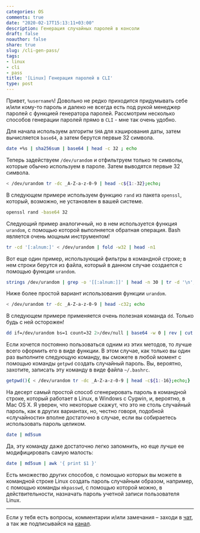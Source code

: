 ```yaml
---
categories: OS
comments: true
date: "2020-02-17T15:13:11+03:00"
description: Генерация случайных паролей в консоли
draft: false
noauthor: false
share: true
slug: /cli-gen-pass/
tags:
- linux
- cli
- pass
title: '[Linux] Генерация паролей в CLI'
type: post
---
```


Привет, `%username%`! Довольно не редко приходится придумывать себе и/или кому-то пароль и далеко не всегда есть под рукой менеджер паролей с функцией генератора паролей. Рассмотрим несколько способов генерации паролей прямо в `CLI` - мне так очень удобно.

Для начала используем алгоритм `SHA` для хэширования даты, затем вычисляется `base64`, а затем берутся первые 32 символа.

```bash
date +%s | sha256sum | base64 | head -c 32 ; echo
```

Теперь задействуем `/dev/urandom` и отфильтруем только те символы, которые обычно используем в пароле. Затем выводятся первые 32 символа.

```bash
< /dev/urandom tr -dc _A-Z-a-z-0-9 | head -c${1:-32};echo;
```

В следующем примере используем функцию `rand` из пакета `openssl`, который, возможно, не установлен в вашей системе.

```bash
openssl rand -base64 32
```

Следующий пример аналогичный, но в нем используется функция `urandom`, с помощью которой выполняется обратная операция. Bash является очень мощным инструментом!

```bash
tr -cd '[:alnum:]' < /dev/urandom | fold -w32 | head -n1
```

Вот еще один пример, использующий фильтры в командной строке; в нем строки берутся из файла, который в данном случае создается с помощью функции `urandom`.

```bash
strings /dev/urandom | grep -o '[[:alnum:]]' | head -n 30 | tr -d '\n'; echo
```

Ниже более простой вариант использования функции `urandom`.

```bash
< /dev/urandom tr -dc _A-Z-a-z-0-9 | head -c32; echo
```

В следующем примере применяется очень полезная команда `dd`. Только будь с ней осторожен!

```bash
dd if=/dev/urandom bs=1 count=32 2>/dev/null | base64 -w 0 | rev | cut -b 2- | rev
```

Если хочется постоянно пользоваться одним из этих методов, то лучше всего оформить его в виде функции. В этом случае, как только вы один раз выполните следующую команду, вы сможете в любой момент с помощью команды `getpwd` создать случайный пароль. Вы, вероятно, захотите, записать эту команду в виде файла `~/.bashrc`.

```bash
getpwd(){ < /dev/urandom tr -dc _A-Z-a-z-0-9 | head -c${1:-16};echo;}
```

На десерт самый простой способ сгенерировать пароль в командной строке, который работает в Linux, в Windows с Cygwin, и, вероятно, в Mac OS X. Я уверен, что некоторые скажут, что это не столь случайный пароль, как в других вариантах, но, честно говоря, подобной «случайности» вполне достаточно в случае, если вы собираетесь использовать пароль целиком.

```bash
date | md5sum
```

Да, эту команду даже достаточно легко запомнить, но еще лучше ее модифицировать самую малость:

```bash
date | md5sum | awk '{ print $1 }'
```

Есть множество других способов, с помощью которых вы можете в командной строке Linux создать пароль случайным образом, например, с помощью команды `mkpasswd`, с помощью которой можно, в действительности, назначать пароль учетной записи пользователя Linux.

---
Если у тебя есть вопросы, комментарии и/или замечания – заходи в [чат](https://ttttt.me/jtprogru_chat), а так же подписывайся на [канал](https://ttttt.me/jtprogru_channel).
